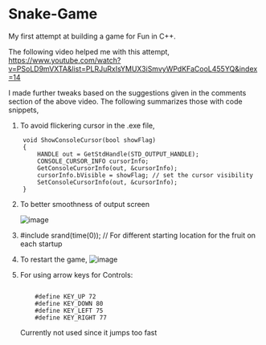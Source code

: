 # Snake-Game

My first attempt at building a game for Fun in C++. 

The following video helped me with this attempt, 
https://www.youtube.com/watch?v=PSoLD9mVXTA&list=PLRJuRxIsYMUX3iSmvyWPdKFaCooL455YQ&index=14

I made further tweaks based on the suggestions given in the comments section of the above video. The following summarizes those with code snippets, 

1. To avoid flickering cursor in the .exe file, 

```
    void ShowConsoleCursor(bool showFlag)
    {
        HANDLE out = GetStdHandle(STD_OUTPUT_HANDLE);
        CONSOLE_CURSOR_INFO cursorInfo;
        GetConsoleCursorInfo(out, &cursorInfo);
        cursorInfo.bVisible = showFlag; // set the cursor visibility
        SetConsoleCursorInfo(out, &cursorInfo);
    } 
``` 

2. To better smoothness of output screen

    ![image](https://user-images.githubusercontent.com/82727990/170605478-0a64b7fe-cb5d-4875-876d-5e3c20cedfbf.png)

3. #include<ctime>
    srand(time(0)); // For different starting location for the fruit on each startup

4. To restart the game,
    ![image](https://user-images.githubusercontent.com/82727990/170605596-6cb0d11f-cd55-4b17-91b5-22c91e080a9f.png)

5. For using arrow keys for Controls:
    ```
    
        #define KEY_UP 72
        #define KEY_DOWN 80
        #define KEY_LEFT 75
        #define KEY_RIGHT 77
    
    ```
    Currently not used since it jumps too fast



